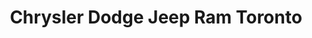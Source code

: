 ---
title: "Chrysler Dodge Jeep Ram Toronto"
url: /toronto/chrysler-dodge-jeep-ram-toronto/
shop: car
---